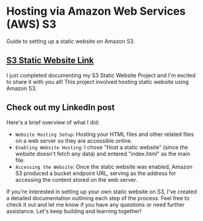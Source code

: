 # Hosting via Amazon Web Services (AWS) S3
Guide to setting up a static website on Amazon S3.

## [S3 Static Website Link](https://my-portfolio-lokmantech-website.s3.amazonaws.com/index.html)
I just completed documenting my S3 Static Website Project and I'm excited to share it with you all! This project involved hosting static website using Amazon S3.

## Check out my LinkedIn post
Here's a brief overview of what I did:

- `Website Hosting Setup`: Hosting your HTML files and other related files on a web server so they are accessible online.
- `Enabling Website Hosting`: I chose "Host a static website" (since the website doesn't fetch any data) and entered "index.html" as the main file.
- `Accessing the Website`: Once the static website was enabled, Amazon S3 produced a bucket endpoint URL, serving as the address for accessing the content stored on the web server.

If you're interested in setting up your own static website on S3, I've created a detailed documentation outlining each step of the process. Feel free to check it out and let me know if you have any questions or need further assistance. Let's keep building and learning together!




